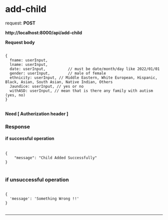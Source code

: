 # add-child

request: <strong> POST </strong>

<strong>
   <a>http://localhost:8000/api/add-child</a>
</strong>

<strong> Request body </strong>

<pre>
<code>
{
  fname: userInput,
  lname: userInput,
  date: userInput,          // must be date/month/day like 2022/01/01
  gender: userInput,        // male of female
  ethnicity: userInput, // Middle Eastern, White European, Hispanic, Black, Asian, South Asian, Native Indian, Others
  Jaundice: userInput, // yes or no
  withASD: userInput, // mean that is there any family with autism (yes, no)
}
</code>
</pre>

<strong> Need [ Autherization header ]  </strong>

### Response 


#### if successful operation
<pre>
<code>
{
    "message": "Child Added Successfully"
}
</code>
</pre>

### if unsuccessful operation
<pre>
<code>
{
  'message': 'Something Wrong !!'
}
</code>
</pre>

<hr/>

